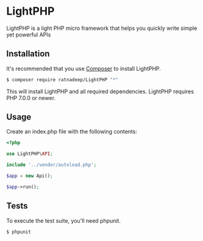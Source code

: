 # LightPHP
LightPHP is a light PHP micro framework that helps you quickly write simple yet powerful APIs
## Installation

It's recommended that you use [Composer](https://getcomposer.org/) to install LightPHP.

```bash
$ composer require ratnadeep/LightPHP "*"
```

This will install LightPHP and all required dependencies. LightPHP requires PHP 7.0.0 or newer.

## Usage

Create an index.php file with the following contents:

```php
<?php

use LightPHP\API;

include '../vendor/autoload.php';

$app = new Api();

$app->run();
```
## Tests

To execute the test suite, you'll need phpunit.

```bash
$ phpunit
```
